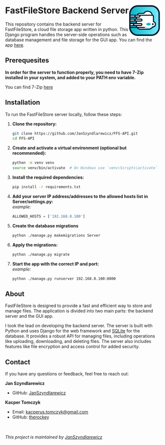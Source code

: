 # FastFileStore Backend Server<img src="app_icon.png" alt="App Icon" width="100" align="right">

This repository contains the backend server for FastFileStore, a cloud file storage app written in python. This Django program handles the server-side operations such as database management and file storage for the GUI app. You can find the app [here](https://github.com/therockey/FFS-GUI).

## Prerequesites

**In order for the server to function properly, you need to have 7-Zip installed in your system, and added to your PATH env variable.**

You can find 7-Zip [here](https://www.7-zip.org/)

## Installation

To run the FastFileStore server locally, follow these steps:

1. **Clone the repository:**
   ```bash
   git clone https://github.com/JanSzyndlarewicz/FFS-API.git
   cd FFS-API
   ```
2. **Create and activate a virtual environment (optional but recommended):**
   ```bash
   python -m venv venv
   source venv/bin/activate  # On Windows use `venv\Scripts\activate`
   ```
3. **Install the required dependencies:**
   ```bash
   pip install -r requirements.txt
   ```
4. **Add your server IP address/addresses to the allowed hosts list in Server/settings.py:**  
   *example:*
   ```python
   ALLOWED_HOSTS = ['192.168.0.100']
   ```
6. **Create the database migrations**
   ```bash
   python ./manage.py makemigrations Server
   ```
5. **Apply the migrations:**
   ```bash
   python ./manage.py migrate
   ```
5. **Start the app with the correct IP and port:**  
   *example:*
   ```bash
   python ./manage.py runserver 192.168.0.100:8000
   ```
   
## About
FastFileStore is designed to provide a fast and efficient way to store and manage files. The application is divided into two main parts: the backend server and the GUI app.

I took the lead on developing the backend server. The server is built with Python and uses Django for the web framework and [SQLite](https://sqlite.org/) for the database. It provides a robust API for managing files, including operations like uploading, downloading, and deleting files. The server also includes features like file encryption and access control for added security.

## Contact
If you have any questions or feedback, feel free to reach out:

**Jan Szyndlarewicz**
   - GitHub: [JanSzyndlarewicz](https://github.com/JanSzyndlarewicz)

**Kacper Tomczyk**
   - Email: kacperus.tomczyk@gmail.com
   - GitHub: [therockey](https://github.com/therockey)

<br><br>
*This project is maintained by [JanSzyndlarewicz](https://github.com/JanSzyndlarewicz)*

